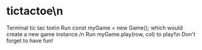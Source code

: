 # tictactoe\n
Terminal tic tac toe\n
Run const myGame = new Game(); which would create a new game instance./n
Run myGame.play(row, col) to play!\n
Don't forget to have fun!  
